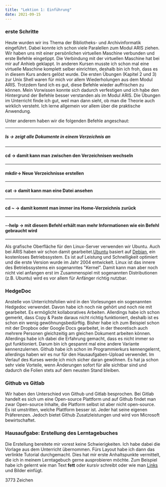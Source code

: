 ```yaml
---
title: "Lektion 1: Einführung"
date: 2021-09-15
---
```


### erste Schritte
Heute wurden wir ins Thema der Bibliotheks- und Archivinformatik eingeführt.
Dabei konnte ich schon viele Paralellen zum Modul ARIS ziehen. Wir haben uns mit einer persönlichen virtuellen Maschine verbunden und erste Befehle eingetippt. 
Die Verbindung mit der virtuellen Maschine hat bei mir auf Anhieb geklappt. In anderen Kursen musste ich schon mal eine virtuelle Maschine komplett selber einrichten, deshalb bin ich froh, dass es in diesem Kurs anders gelöst wurde. Die ersten Übungen (Kapitel 2 und 3) zur Unix Shell waren für mich vor allem Wiederholungen aus dem Modul ARIS. Trotzdem fand ich es gut, diese Befehle wieder auffrischen zu können. Mein Vorwissen konnte sich dadurch verfestigen und ich habe den Hintergrund der Befehle besser verstanden als im Modul ARIS. Die Übungen im Unterricht finde ich gut, weil man dann sieht, ob man die Theorie auch wirklich versteht. Ich lerne allgemein vor allem über die praktische Anwendung.

Unter anderem haben wir die folgenden Befehle angeschaut:

---
##### **ls** -> zeigt alle Dokumente in einem Verzeichnis an
---
#### **cd** -> damit kann man zwischen den Verzeichnisen wechseln
---
#### **mkdir**-> Neue Verzeichnisse erstellen
---
#### **cat** -> damit kann man eine Datei ansehen
---
#### **cd ~** -> damit kommt man immer ins Home-Verzeichnis zurück
---
#### **--help** -> mit diesem Befehl erhält man mehr Informationen wie ein Befehl gebraucht wird
---

Als grafische Oberfläche für den Linux-Server verwenden wir Ubuntu. Auch bei ARIS haben wir schon damit gearbeitet.[Ubuntu](https://de.wikipedia.org/wiki/Ubuntu) basiert auf [Debian](https://www.debian.org/), ein kostenloses Betriebssystem. Es ist auf Leistung und Schnelligkeit optimiert und die erste Version wurde im Jahr 2004 entwickelt.
Linux ist das innere des Betriebssystems ein sogenanntes "Kernel". Damit kann man aber noch nicht viel anfangen erst im Zusammenspiel mit sogenannten Distributionen (z.B. Ubuntu) wird es vor allem für Anfänger richtig nutzbar.


### HedgeDoc
Anstelle von Unterrichtsfolien wird in den Vorlesungen ein sogenannten Hedgedoc verwendet. Davon habe ich noch nie gehört und noch nie mit gearbeitet. Es ermöglicht kollaboratives Arbeiten. Allerdings habe ich schon gemerkt, dass Copy & Paste daraus nicht richtig funktioniert, deshalb ist es schon ein wenig gewöhnungsbedürftig. Bisher habe ich zum Beispiel schon mit der Dropbox oder Google Docs gearbeitet, in der theoretisch auch mehrere Personen gleichzeitig am gleichen Dokument arbeiten können. Allerdings habe ich dabei die Erfahrung gemacht, dass es nicht immer so gut funktioniert. 
Darum bin ich gespannt mal eine andere Variante kennenzulernen. Github habe ich schon im Programmierkurs kennengelernt, allerdings haben wir es nur für den Hausaufgaben-Upload verwendet. Im Verlauf des Kurses werde ich mich sicher daran gewöhnen.
Es hat ja schon sehr viele Vorteile, wenn Änderungen sofort für alle sichtbar sind und dadurch die Folien stets auf dem neusten Stand bleiben.

### Github vs Gitlab
Wir haben den Unterschied von Github und Gitlab besprochen. 
Bei Gitlab handelt es sich um eine Open-source Plattform und auf Github findet man zwar Open-source Inhalte, die Platform selbst ist aber nicht open-source. 
Es ist umstritten, welche Plattform besser ist. Jeder hat seine eigenen Präferenzen. Jedoch bietet Github Zusatzleistungen und wird von Microsoft bewirtschaftet.

### Hausaufgabe: Erstellung des Lerntagebuches
Die Erstellung bereitete mir vorest keine Schwierigkeiten. Ich habe dabei die Vorlage aus dem Unterricht übernommen. Fürs Layout habe ich dann das verlinkte Tutorial durchgemacht. Dies hat mir erste Anhaltspunkte vermittelt, die ich in meinem Lerntagebuch gerne ausprobieren möchte. Zum Beispiel habe ich gelernt wie man Text **fett** oder _kursiv_ schreibt oder wie man [Links](www.links.com) und Bilder einfügt.

3773 Zeichen

